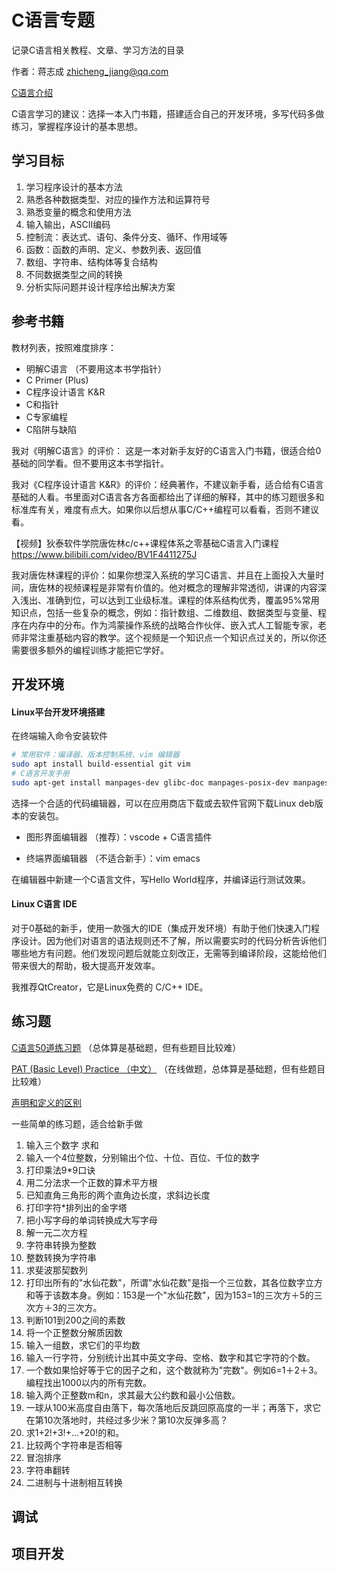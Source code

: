 # C语言专题

记录C语言相关教程、文章、学习方法的目录     

作者：蒋志成     zhicheng_jiang@qq.com



[C语言介绍](clang/C语言介绍.html)



C语言学习的建议：选择一本入门书籍，搭建适合自己的开发环境，多写代码多做练习，掌握程序设计的基本思想。



## 学习目标

1. 学习程序设计的基本方法
2. 熟悉各种数据类型、对应的操作方法和运算符号
3. 熟悉变量的概念和使用方法
4. 输入输出，ASCII编码
5. 控制流：表达式、语句、条件分支、循环、作用域等
6. 函数：函数的声明、定义、参数列表、返回值
7. 数组、字符串、结构体等复合结构
8. 不同数据类型之间的转换
9. 分析实际问题并设计程序给出解决方案



## 参考书籍

教材列表，按照难度排序：

+ 明解C语言 （不要用这本书学指针）
+ C Primer (Plus)
+ C程序设计语言 K&R
+ C和指针
+ C专家编程
+ C陷阱与缺陷



我对《明解C语言》的评价： 这是一本对新手友好的C语言入门书籍，很适合给0基础的同学看。但不要用这本书学指针。



我对《C程序设计语言 K&R》的评价：经典著作，不建议新手看，适合给有C语言基础的人看。书里面对C语言各方各面都给出了详细的解释，其中的练习题很多和标准库有关，难度有点大。如果你以后想从事C/C++编程可以看看，否则不建议看。



【视频】狄泰软件学院唐佐林c/c++课程体系之零基础C语言入门课程  
https://www.bilibili.com/video/BV1F4411275J



我对唐佐林课程的评价：如果你想深入系统的学习C语言、并且在上面投入大量时间，唐佐林的视频课程是非常有价值的。他对概念的理解非常透彻，讲课的内容深入浅出、准确到位，可以达到工业级标准。课程的体系结构优秀，覆盖95%常用知识点，包括一些复杂的概念，例如：指针数组、二维数组、数据类型与变量、程序在内存中的分布。作为鸿蒙操作系统的战略合作伙伴、嵌入式人工智能专家，老师非常注重基础内容的教学。这个视频是一个知识点一个知识点过关的，所以你还需要很多额外的编程训练才能把它学好。



## 开发环境

#### Linux平台开发环境搭建

在终端输入命令安装软件

```bash
# 常用软件：编译器、版本控制系统、vim 编辑器
sudo apt install build-essential git vim
# C语言开发手册
sudo apt-get install manpages-dev glibc-doc manpages-posix-dev manpages-posix
```

选择一个合适的代码编辑器，可以在应用商店下载或去软件官网下载Linux deb版本的安装包。       

+ 图形界面编辑器 （推荐）：vscode + C语言插件

+ 终端界面编辑器 （不适合新手）：vim  emacs

在编辑器中新建一个C语言文件，写Hello World程序，并编译运行测试效果。    



#### Linux C语言 IDE

对于0基础的新手，使用一款强大的IDE（集成开发环境）有助于他们快速入门程序设计。因为他们对语言的语法规则还不了解，所以需要实时的代码分析告诉他们哪些地方有问题。他们发现问题后就能立刻改正，无需等到编译阶段，这能给他们带来很大的帮助，极大提高开发效率。



我推荐QtCreator，它是Linux免费的 C/C++ IDE。



## 练习题

[C语言50道练习题](clang/c_50.html)   （总体算是基础题，但有些题目比较难）

[PAT (Basic Level) Practice （中文）](https://pintia.cn/problem-sets/994805260223102976/problems/type/7)  （在线做题，总体算是基础题，但有些题目比较难）

[声明和定义的区别](https://www.geeksforgeeks.org/difference-between-definition-and-declaration/)



一些简单的练习题，适合给新手做  

01. 输入三个数字 求和
02. 输入一个4位整数，分别输出个位、十位、百位、千位的数字
03. 打印乘法9*9口诀
04. 用二分法求一个正数的算术平方根
05. 已知直角三角形的两个直角边长度，求斜边长度
06. 打印字符*排列出的金字塔
07. 把小写字母的单词转换成大写字母
08. 解一元二次方程
09. 字符串转换为整数
10. 整数转换为字符串
11. 求斐波那契数列
12. 打印出所有的"水仙花数"，所谓"水仙花数"是指一个三位数，其各位数字立方和等于该数本身。例如：153是一个"水仙花数"，因为153=1的三次方＋5的三次方＋3的三次方。
13. 判断101到200之间的素数
14. 将一个正整数分解质因数
15. 输入一组数，求它们的平均数
16. 输入一行字符，分别统计出其中英文字母、空格、数字和其它字符的个数。
17. 一个数如果恰好等于它的因子之和，这个数就称为"完数"。例如6=1＋2＋3。编程找出1000以内的所有完数。
18. 输入两个正整数m和n，求其最大公约数和最小公倍数。
19. 一球从100米高度自由落下，每次落地后反跳回原高度的一半；再落下，求它在第10次落地时，共经过多少米？第10次反弹多高？
20. 求1+2!+3!+...+20!的和。
21. 比较两个字符串是否相等
22. 冒泡排序
23. 字符串翻转
24. 二进制与十进制相互转换



## 调试



## 项目开发

